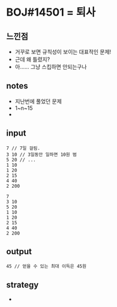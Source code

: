 # BOJ#14501 = 퇴사

## 느낀점
* 거꾸로 보면 규칙성이 보이는 대표적인 문제!
* 근데 왜 틀렸지?
* 아...... 그냥 스킵하면 안되는구나

## notes
* 지난번에 풀었던 문제
* 1~n~15
* 

## input
```
7 // 7일 걸림.
3 10 // 3일동안 일하면 10원 범
5 20 // ...
1 10
1 20
2 15
4 40
2 200
```
```
7
3 10
5 20
1 10
1 20
2 15
4 40
2 200
```
## output
```
45 // 얻을 수 있는 최대 이득은 45원
```

## strategy
* 
